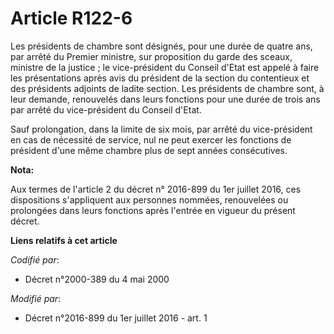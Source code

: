 # Article R122-6

Les présidents de chambre sont désignés, pour une durée de quatre ans, par arrêté du Premier ministre, sur proposition du
garde des sceaux, ministre de la justice ; le vice-président du Conseil d'Etat est appelé à faire les présentations après
avis du président de la section du contentieux et des présidents adjoints de ladite section. Les présidents de chambre sont,
à leur demande, renouvelés dans leurs fonctions pour une durée de trois ans par arrêté du vice-président du Conseil d'Etat.

Sauf prolongation, dans la limite de six mois, par arrêté du vice-président en cas de nécessité de service, nul ne peut
exercer les fonctions de président d'une même chambre plus de sept années consécutives.

**Nota:**

Aux termes de l'article 2 du décret n° 2016-899 du 1er juillet 2016, ces dispositions s'appliquent aux personnes nommées,
renouvelées ou prolongées dans leurs fonctions après l'entrée en vigueur du présent décret.

**Liens relatifs à cet article**

_Codifié par_:

  - Décret n°2000-389 du 4 mai 2000

_Modifié par_:

  - Décret n°2016-899 du 1er juillet 2016 - art. 1
